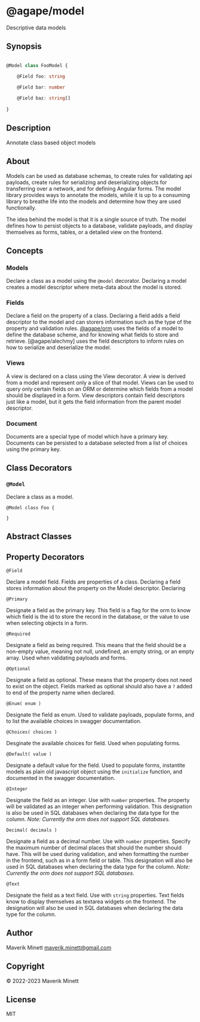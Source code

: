 # @agape/model

Descriptive data models

## Synopsis

```ts

@Model class FooModel {

    @Field foo: string
    
    @Field bar: number

    @Field baz: string[]
    
}


```

## Description

Annotate class based object models

## About

Models can be used as database schemas, to create rules for
validating api payloads, create rules for serializing and
deserializing objects for transferring over a network, and
for defining Angular forms. The model library provides
ways to annotate the models, while it is up to a consuming
library to breathe life into the models and determine how
they are used functionally. 

The idea behind the model is that it is a single source of 
truth. The model defines how to persist objects to a database,
validate payloads, and display themselves as forms, tables, or
a detailed view on the frontend.

## Concepts

### Models

Declare a class as a model using the `@model` decorator. Declaring a model creates a model descriptor where meta-data about the model is stored.

### Fields

Declare a field on the property of a class. Declaring a field adds
a field descriptor to the model and can storers information such
as the type of the property and validation rules. [@agape/orm](../orm/README.md) uses the fields of a model to define the database scheme, and for knowing what fields to store and retrieve. [@agape/alechmy] uses the field descriptors to inform rules on how to
serialize and deserialize the model.

### Views

A view is declared on a class using the View decorator. A view is derived from a model and represent only a slice of that model. Views can be used to query only certain fields on an ORM or determine which fields from a model should be displayed in a form. View descriptors contain field descriptors just like a model, but it gets the field information from the parent model descriptor.

### Document

Documents are a special type of model which have a primary key. Documents can be persisted to a database selected from a list of
choices using the primary key.


## Class Decorators

### `@Model`

Declare a class as a model.

```
@Model class Foo {
    
}
```

###

## Abstract Classes


## Property Decorators

`@Field`

Declare a model field. Fields are properties of a class. Declaring
a field stores information about the property on the Model descriptor. Declaring

`@Primary`

Designate a field as the primary key. This field is a flag for the
orm to know which field is the id to store the record in the database, or the value to use when selecting objects in a form. 

`@Required`

Designate a field as being required. This means that the field
should be a non-empty value, meaning not null, undefined, an empty string, or an empty array. Used when validating payloads and forms.

`@Optional`

Designate a field as optional. These means that the property does
not need to exist on the object. Fields marked as optional should
also have a `?` added to end of the property name when declared.

`@Enum( enum )`

Designate the field as enum. Used to validate payloads, populate
forms, and to list the available choices in swagger documentation.

`@Choices( choices )`

Desginate the available choices for field. Used when populating
forms.

`@Default( value )`

Designate a default value for the field. Used to populate forms,
instantite models as plain old javascript object using the `initialize` function, and documented in the swagger documentation.

`@Integer`

Designate the field as an integer. Use with `number` properties.
The property will be validated as an integer when performing
validation. This designation is also be used in SQL databases when
declaring the data type for the column. *Note: Currently the orm
does not support SQL databases.*

`Decimal( decimals )`

Designate a field as a decimal number. Use with `number` properties. Specify the maximum number of decimal places that should the number should have. This will be used during validation,
and when formatting the number in the frontend, such as in a form
field or table. This designation will also be used in SQL databases
when declaring the data type for the column. *Note: Currently the orm does not support SQL databases.*

`@Text`

Designate the field as a text field. Use with `string` properties.
Text fields know to display themselves as textarea widgets on the
frontend. The designation will also be used in SQL databases when
declaring the data type for the column.


## Author

Maverik Minett  maverik.minett@gmail.com


## Copyright

© 2022-2023 Maverik Minett


## License

MIT
